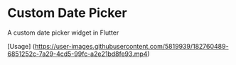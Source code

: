 # Custom Date Picker

A custom date picker widget in Flutter

[Usage] (https://user-images.githubusercontent.com/5819939/182760489-6851252c-7a29-4cd5-99fc-a2e21bd8fe93.mp4)


